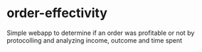 # order-effectivity
Simple webapp to determine if an order was profitable or not by protocolling and analyzing income, outcome and time spent
